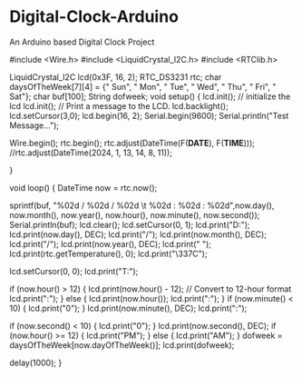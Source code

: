 # Digital-Clock-Arduino
An Arduino based Digital Clock Project



#include <Wire.h> 
#include <LiquidCrystal_I2C.h>
#include <RTClib.h>

LiquidCrystal_I2C lcd(0x3F, 16, 2);
RTC_DS3231 rtc;
char daysOfTheWeek[7][4] = {" Sun", " Mon", " Tue", " Wed", " Thu", " Fri", " Sat"};
char buf[100];
String dofweek;
void setup()
{
  lcd.init();                      // initialize the lcd 
  lcd.init();
  // Print a message to the LCD.
  lcd.backlight();
  lcd.setCursor(3,0);
  lcd.begin(16, 2);
  Serial.begin(9600);
  Serial.println("Test Message...");

  Wire.begin();
  rtc.begin();
  rtc.adjust(DateTime(F(__DATE__), F(__TIME__))); 
  //rtc.adjust(DateTime(2024, 1, 13, 14, 8, 11));

}


void loop()
{
  DateTime now = rtc.now();

  sprintf(buf, "%02d / %02d / %02d \t %02d : %02d : %02d",now.day(), now.month(), now.year(), now.hour(), now.minute(), now.second());
  Serial.println(buf);
  lcd.clear();
  lcd.setCursor(0, 1);
  lcd.print("D:");
  lcd.print(now.day(), DEC);
  lcd.print("/");
  lcd.print(now.month(), DEC);
  lcd.print("/");
  lcd.print(now.year(), DEC);
  lcd.print(" ");
  lcd.print(rtc.getTemperature(), 0);
  lcd.print("\337C");
  

  lcd.setCursor(0, 0);
  lcd.print("T:");
  
  if (now.hour() > 12) {
    lcd.print(now.hour() - 12); // Convert to 12-hour format
    lcd.print(":");
  } else {
    lcd.print(now.hour());
    lcd.print(":");
  }
  if (now.minute() < 10) {
    lcd.print("0");
  }
  lcd.print(now.minute(), DEC);
  lcd.print(":");

  if (now.second() < 10) {
    lcd.print("0");
  }
    lcd.print(now.second(), DEC);
  if (now.hour() >= 12) {
    lcd.print("PM");
  } else {
    lcd.print("AM");
  }
  dofweek = daysOfTheWeek[now.dayOfTheWeek()];
  lcd.print(dofweek);

  delay(1000);
}
